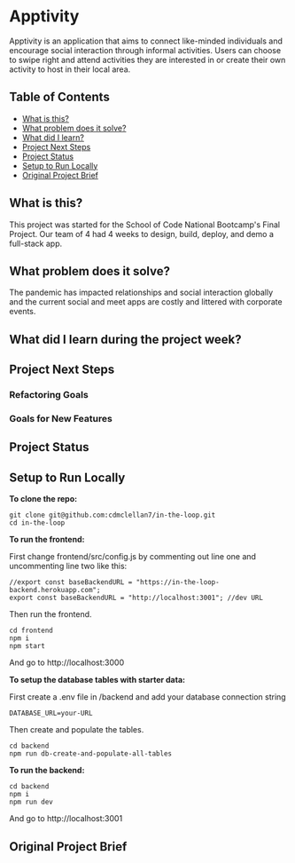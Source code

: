 # Apptivity

Apptivity is an application that aims to connect like-minded individuals and encourage social interaction through informal activities. Users can choose to swipe right and attend activities they are interested in or create their own activity to host in their local area.

## Table of Contents

- [What is this?](#what-is-this?)
- [What problem does it solve?](#what-problem-does-it-solve?)
- [What did I learn?](#what-did-I-learn?)
- [Project Next Steps](#project-next-steps)
- [Project Status](#project-status)
- [Setup to Run Locally](#setup)
- [Original Project Brief](#original-project-brief)

## What is this? <a name="what-is-this?"></a>

This project was started for the School of Code National Bootcamp's Final Project. Our team of 4 had 4 weeks to design, build, deploy, and demo a full-stack app.

## What problem does it solve? <a name="what-problem-does-it-solve?"></a>

The pandemic has impacted relationships and social interaction globally and the current social and meet apps are costly and littered with corporate events.

## What did I learn during the project week? <a name="what-did-I-learn?"></a>

## Project Next Steps <a name="project-next-steps"></a>

### Refactoring Goals

### Goals for New Features

## Project Status <a name="project-status"></a>

## Setup to Run Locally <a name="setup"></a>

**To clone the repo:**

```
git clone git@github.com:cdmclellan7/in-the-loop.git
cd in-the-loop
```

**To run the frontend:**

First change frontend/src/config.js by commenting out line one and uncommenting line two like this:

```
//export const baseBackendURL = "https://in-the-loop-backend.herokuapp.com";
export const baseBackendURL = "http://localhost:3001"; //dev URL

```

Then run the frontend.

```
cd frontend
npm i
npm start
```

And go to http://localhost:3000

**To setup the database tables with starter data:**

First create a .env file in /backend and add your database connection string

```
DATABASE_URL=your-URL
```

Then create and populate the tables.

```
cd backend
npm run db-create-and-populate-all-tables
```

**To run the backend:**

```
cd backend
npm i
npm run dev
```

And go to http://localhost:3001

## Original Project Brief <a name="original-project-brief"></a>
